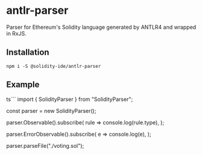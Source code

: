 
# antlr-parser

Parser for Ethereum's Solidity language generated by ANTLR4 and wrapped in RxJS.


## Installation

`npm i -S @solidity-ide/antlr-parser`


## Example

ts```
import { SolidityParser } from "SolidityParser";

const parser = new SolidityParser();

parser.Observable().subscribe(
    rule => console.log(rule.type),
);

parser.ErrorObservable().subscribe(
    e => console.log(e),
);

parser.parseFile("./voting.sol");
```
